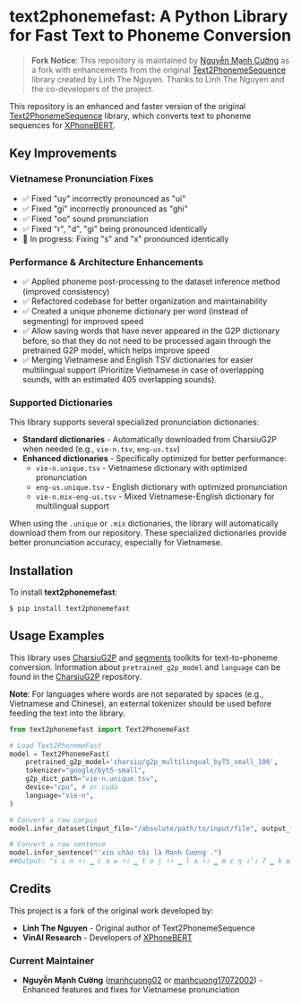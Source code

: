 # text2phonemefast: A Python Library for Fast Text to Phoneme Conversion

> **Fork Notice**: This repository is maintained by [Nguyễn Mạnh Cường](https://github.com/manhcuong02) as a fork with enhancements from the original [Text2PhonemeSequence](https://github.com/thelinhbkhn2014/Text2PhonemeSequence) library created by Linh The Nguyen. Thanks to Linh The Nguyen and the co-developers of the project.

This repository is an enhanced and faster version of the original [Text2PhonemeSequence](https://github.com/thelinhbkhn2014/Text2PhonemeSequence) library, which converts text to phoneme sequences for [XPhoneBERT](https://github.com/VinAIResearch/XPhoneBERT).

## Key Improvements

### Vietnamese Pronunciation Fixes

- ✅ Fixed "uy" incorrectly pronounced as "ui"
- ✅ Fixed "gì" incorrectly pronounced as "ghì" 
- ✅ Fixed "oo" sound pronunciation
- ✅ Fixed "r", "d", "gi" being pronounced identically
- 🔄 In progress: Fixing "s" and "x" pronounced identically

### Performance & Architecture Enhancements

- ✅ Applied phoneme post-processing to the dataset inference method (improved consistency)
- ✅ Refactored codebase for better organization and maintainability
- ✅ Created a unique phoneme dictionary per word (instead of segmenting) for improved speed
- ✅ Allow saving words that have never appeared in the G2P dictionary before, so that they do not need to be processed again through the pretrained G2P model, which helps improve speed
- ✅ Merging Vietnamese and English TSV dictionaries for easier multilingual support (Prioritize Vietnamese in case of overlapping sounds, with an estimated 405 overlapping sounds).

### Supported Dictionaries

This library supports several specialized pronunciation dictionaries:

- **Standard dictionaries** - Automatically downloaded from CharsiuG2P when needed (e.g., `vie-n.tsv`, `eng-us.tsv`)
- **Enhanced dictionaries** - Specifically optimized for better performance:
  - `vie-n.unique.tsv` - Vietnamese dictionary with optimized pronunciation
  - `eng-us.unique.tsv` - English dictionary with optimized pronunciation
  - `vie-n.mix-eng-us.tsv` - Mixed Vietnamese-English dictionary for multilingual support

When using the `.unique` or `.mix` dictionaries, the library will automatically download them from our repository. These specialized dictionaries provide better pronunciation accuracy, especially for Vietnamese.

## Installation <a name="install"></a>

To install **text2phonemefast**:

```
$ pip install text2phonemefast
```

## Usage Examples <a name="example"></a>

This library uses [CharsiuG2P](https://github.com/lingjzhu/CharsiuG2P/tree/main) and [segments](https://pypi.org/project/segments/) toolkits for text-to-phoneme conversion. Information about `pretrained_g2p_model` and `language` can be found in the [CharsiuG2P](https://github.com/lingjzhu/CharsiuG2P/tree/main) repository.

**Note**: For languages where words are not separated by spaces (e.g., Vietnamese and Chinese), an external tokenizer should be used before feeding the text into the library.

```python
from text2phonemefast import Text2PhonemeFast

# Load Text2PhonemeFast
model = Text2PhonemeFast(
    pretrained_g2p_model='charsiu/g2p_multilingual_byT5_small_100',
    tokenizer="google/byt5-small",
    g2p_dict_path="vie-n.unique.tsv",
    device="cpu", # or cuda
    language="vie-n",
)

# Convert a raw corpus
model.infer_dataset(input_file="/absolute/path/to/input/file", output_file="/absolute/path/to/output/file") 

# Convert a raw sentence
model.infer_sentence("'xin chào tôi là Mạnh Cường .")
##Output: "s i n ˧˧ ▁ c a w ˧˨ ▁ t o j ˧˧ ▁ l a ˧˨ ▁ m ɛ ŋ ˨ˀ˩ ʔ ▁ k ɯ ə ŋ ˧˨ ▁ ."
```

## Credits

This project is a fork of the original work developed by:
- **Linh The Nguyen** - Original author of Text2PhonemeSequence
- **VinAI Research** - Developers of [XPhoneBERT](https://github.com/VinAIResearch/XPhoneBERT)

### Current Maintainer
- **Nguyễn Mạnh Cường** ([manhcuong02](https://github.com/manhcuong02) or [manhcuong17072002](https://github.com/manhcuong17072002)) - Enhanced features and fixes for Vietnamese pronunciation

